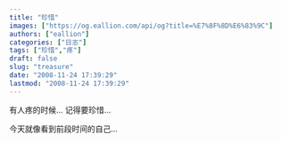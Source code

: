 ```yaml
---
title: "珍惜"
images: ["https://og.eallion.com/api/og?title=%E7%8F%8D%E6%83%9C"]
authors: ["eallion"]
categories: ["日志"]
tags: ["珍惜","疼"]
draft: false
slug: "treasure"
date: "2008-11-24 17:39:29"
lastmod: "2008-11-24 17:39:29"
---
```


有人疼的时候...
记得要珍惜...

今天就像看到前段时间的自己...
